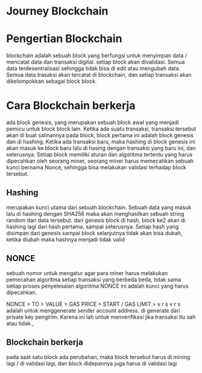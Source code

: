# Journey Blockchain
# Pengertian Blockchain
blockchain adalah sebuah block yang berfungsi untuk menyimpan data / mencatat data dan transaksi digital. setiap block akan divalidasi.
Semua data terdesentralisasi sehingga tidak bisa di edit atau mengubah data. Semua data trasaksi akan tercatat di blockchain, dan setiap transaksi akan dikelompokkan sebagai block block.

# Cara Blockchain berkerja
ada block genesis, yang merupakan sebuah block awal yang menjadi pemicu untuk block block lain.
Ketika ada suatu transaksi, transaksi tersebut akan di buat salinannya pada block, block pertama ini adalah block genesis dan di hashing. Ketika ada transaksi baru, maka hashing di block genesis ini akan masuk ke block baru lalu di hasing dengan transaksi yang baru ini, dan seterusnya. Setiap block memiliki aturan dan algoritma tertentu yang harus dipecahkan oleh seorang miner, seorang miner harus memecahkan sebuah kunci bernama Nonce, sehingga bisa melakukan validasi terhadap block tersebut.
## Hashing
merupakan kunci utama dari sebuah blockchain. Sebuah data yang masuk lalu di hashing dengan SHA256 maka akan menghasilkan sebuah string random dari data tersebut.
dari genesis block di hash, block ke2 akan di hashing lagi dari hash pertama, sampai seterusnya. Setiap hash yang disimpan dari genesis sampai block selanjutnya tidak akan bisa dubah, ketika diubah maka hashnya menjadi tidak valid

## NONCE
sebuah nomor untuk mengatur agar para miner harus melakukan pemecahan algoritma setiap transaksi yang berbeda beda, tidak sama setiap proses penyelesaian algoritma NONCE ini adalah kunci yang harus dipecahkan.

NONCE > TO > VALUE > GAS PRICE > START / GAS LIMIT > v r s 
v r s adalah untuk menggenerate sender account address. di generate dari private key pengirim. Karena ini lah untuk menverifikasi jika transaksi itu sah atau tidak.,


## Blockchain berkerja
pada saat satu block ada perubahan, maka block tersebut harus di mining lagi / di validasi lagi, dan block didepannya juga harus di validasi lagi
